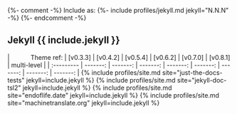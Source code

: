 {%- comment -%}
  Include as: {%- include profiles/jekyll.md jekyll="N.N.N" -%}
{%- endcomment -%}

## Jekyll {{ include.jekyll }}

|            Theme ref: | [v0.3.3] | [v0.4.2] | [v0.5.4] | [v0.6.2] | [v0.7.0] | [v0.8.1] | multi-level |
| :--------- | -------: | -------: | -------: | -------: | -------: | -------: | -------: | -------: |
{% include profiles/site.md site="just-the-docs-tests"  jekyll=include.jekyll %}
{% include profiles/site.md site="jekyll-doc-tsl2"      jekyll=include.jekyll %}
{% include profiles/site.md site="endoflife.date"       jekyll=include.jekyll %}
{% include profiles/site.md site="machinetranslate.org" jekyll=include.jekyll %}
